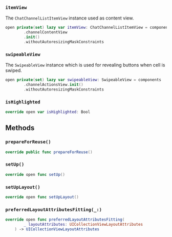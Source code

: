 
### `itemView`

The `ChatChannelListItemView` instance used as content view.

``` swift
open private(set) lazy var itemView: ChatChannelListItemView = components
        .channelContentView
        .init()
        .withoutAutoresizingMaskConstraints
```

### `swipeableView`

The `SwipeableView` instance which is used for revealing buttons when cell is swiped.

``` swift
open private(set) lazy var swipeableView: SwipeableView = components
        .channelActionsView.init()
        .withoutAutoresizingMaskConstraints
```

### `isHighlighted`

``` swift
override open var isHighlighted: Bool 
```

## Methods

### `prepareForReuse()`

``` swift
override public func prepareForReuse() 
```

### `setUp()`

``` swift
override open func setUp() 
```

### `setUpLayout()`

``` swift
override open func setUpLayout() 
```

### `preferredLayoutAttributesFitting(_:)`

``` swift
override open func preferredLayoutAttributesFitting(
        _ layoutAttributes: UICollectionViewLayoutAttributes
    ) -> UICollectionViewLayoutAttributes 
